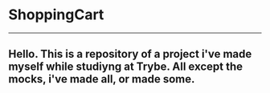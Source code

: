 # ShoppingCart
---

## Hello. This is a repository of a project i've made myself while studiyng at Trybe. All except the mocks, i've made all, or made some.

